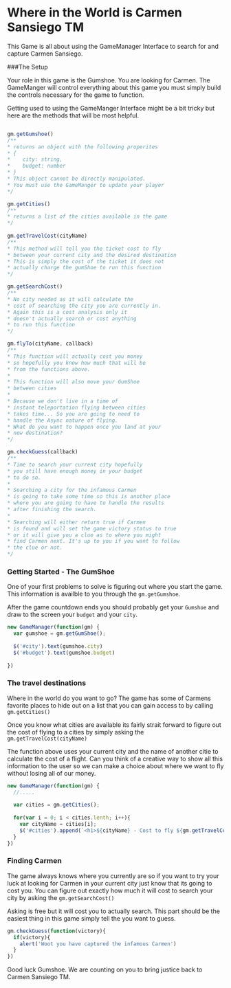 Where in the World is Carmen Sansiego TM
========================================

This Game is all about using the GameManager Interface to search for and capture Carmen Sansiego.

###The Setup

Your role in this game is the Gumshoe. You are looking for Carmen. The GameManger will control everything about this game you must simply build the controls necessary for the game to function. 

Getting used to using the GameManger Interface might be a bit tricky but here are the methods that will be most helpful. 

```javascript

gm.getGumshoe() 
/**
* returns an object with the following properites
* {
*    city: string,
*    budget: number
* }
* This object cannot be directly manipulated. 
* You must use the GameManger to update your player
*/ 

gm.getCities()
/**
* returns a list of the cities available in the game
*/
  
gm.getTravelCost(cityName)
/**
* This method will tell you the ticket cost to fly 
* between your current city and the desired destination
* This is simply the cost of the ticket it does not 
* actually charge the gumShoe to run this function
*/

gm.getSearchCost() 
/**
* No city needed as it will calculate the 
* cost of searching the city you are currently in.
* Again this is a cost analysis only it 
* doesn't actually search or cost anything
* to run this function
*/

gm.flyTo(cityName, callback)
/**
* This function will actually cost you money
* so hopefully you know how much that will be 
* from the functions above.
* 
* This function will also move your GumShoe
* between cities
* 
* Because we don't live in a time of
* instant teleportation flying between cities
* takes time... So you are going to need to 
* handle the Async nature of flying. 
* What do you want to happen once you land at your 
* new destination? 
*/

gm.checkGuess(callback)
/**
* Time to search your current city hopefully
* you still have enough money in your budget 
* to do so.
*
* Searching a city for the infamous Carmen
* is going to take some time so this is another place
* where you are going to have to handle the results 
* after finishing the search. 
*
* Searching will either return true if Carmen 
* is found and will set the game victory status to true
* or it will give you a clue as to where you might 
* find Carmen next. It's up to you if you want to follow
* the clue or not.
*/
```


### Getting Started - The GumShoe

One of your first problems to solve is figuring out where you start the game. This information is availble to you through the `gm.getGumshoe`.

After the game countdown ends you should probably get your `Gumshoe` and draw to the screen your `budget` and your `city`.

```javascript spoiler
new GameManager(function(gm) {
  var gumshoe = gm.getGumShoe();
  
  $('#city').text(gumshoe.city)
  $('#budget').text(gumshoe.budget)
  
})
```

### The travel destinations

Where in the world do you want to go? The game has some of Carmens favorite places to hide out on a list that you can gain access to by calling `gm.getCities()`

Once you know what cities are available its fairly strait forward to figure out the cost of flying to a cities by simply asking the `gm.getTravelCost(cityName)`

The function above uses your current city and the name of another citie to calculate the cost of a flight. Can you think of a creative way to show all this information to the user so we can make a choice about where we want to fly without losing all of our money.


```javascript spoiler
new GameManager(function(gm) {
  //.....
  
  var cities = gm.getCities();
  
  for(var i = 0; i < cities.lenth; i++){
    var cityName = cities[i];
    $('#cities').append(`<h1>${cityName} - Cost to fly ${gm.getTravelCost(cityName)}</h1>`)
  }
})
```


### Finding Carmen

The game always knows where you currently are so if you want to try your luck at looking for Carmen in your current city just know that its going to cost you. You can figure out exactly how much it will cost to search your city by asking the `gm.getSearchCost()`

Asking is free but it will cost you to actually search. This part should be the easiest thing in this game simply tell the you want to guess.

```javascript spoiler
gm.checkGuess(function(victory){
  if(victory){
    alert('Woot you have captured the infamous Carmen')
  }
}) 
```


Good luck Gumshoe. We are counting on you to bring justice back to Carmen Sansiego TM.




